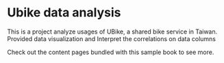 # Ubike data analysis

This is a project analyze usages of UBike, a shared bike service in Taiwan. 
Provided data visualization and Interpret the correlations on data columns

Check out the content pages bundled with this sample book to see more.

```{tableofcontents}
```
